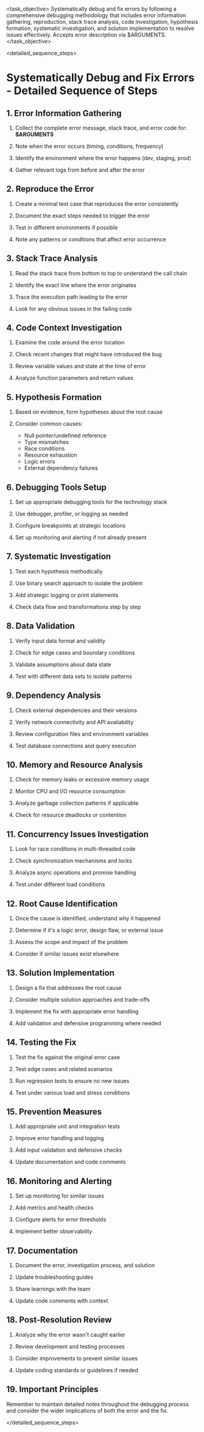<task name="Systematically Debug and Fix Errors">

<task_objective>
Systematically debug and fix errors by following a comprehensive debugging methodology that includes error information gathering, reproduction, stack trace analysis, code investigation, hypothesis formation, systematic investigation, and solution implementation to resolve issues effectively. Accepts error description via $ARGUMENTS.
</task_objective>

<detailed_sequence_steps>
# Systematically Debug and Fix Errors - Detailed Sequence of Steps

## 1. Error Information Gathering

1. Collect the complete error message, stack trace, and error code for: **$ARGUMENTS**

2. Note when the error occurs (timing, conditions, frequency)

3. Identify the environment where the error happens (dev, staging, prod)

4. Gather relevant logs from before and after the error

## 2. Reproduce the Error

1. Create a minimal test case that reproduces the error consistently

2. Document the exact steps needed to trigger the error

3. Test in different environments if possible

4. Note any patterns or conditions that affect error occurrence

## 3. Stack Trace Analysis

1. Read the stack trace from bottom to top to understand the call chain

2. Identify the exact line where the error originates

3. Trace the execution path leading to the error

4. Look for any obvious issues in the failing code

## 4. Code Context Investigation

1. Examine the code around the error location

2. Check recent changes that might have introduced the bug

3. Review variable values and state at the time of error

4. Analyze function parameters and return values

## 5. Hypothesis Formation

1. Based on evidence, form hypotheses about the root cause

2. Consider common causes:
   - Null pointer/undefined reference
   - Type mismatches
   - Race conditions
   - Resource exhaustion
   - Logic errors
   - External dependency failures

## 6. Debugging Tools Setup

1. Set up appropriate debugging tools for the technology stack

2. Use debugger, profiler, or logging as needed

3. Configure breakpoints at strategic locations

4. Set up monitoring and alerting if not already present

## 7. Systematic Investigation

1. Test each hypothesis methodically

2. Use binary search approach to isolate the problem

3. Add strategic logging or print statements

4. Check data flow and transformations step by step

## 8. Data Validation

1. Verify input data format and validity

2. Check for edge cases and boundary conditions

3. Validate assumptions about data state

4. Test with different data sets to isolate patterns

## 9. Dependency Analysis

1. Check external dependencies and their versions

2. Verify network connectivity and API availability

3. Review configuration files and environment variables

4. Test database connections and query execution

## 10. Memory and Resource Analysis

1. Check for memory leaks or excessive memory usage

2. Monitor CPU and I/O resource consumption

3. Analyze garbage collection patterns if applicable

4. Check for resource deadlocks or contention

## 11. Concurrency Issues Investigation

1. Look for race conditions in multi-threaded code

2. Check synchronization mechanisms and locks

3. Analyze async operations and promise handling

4. Test under different load conditions

## 12. Root Cause Identification

1. Once the cause is identified, understand why it happened

2. Determine if it's a logic error, design flaw, or external issue

3. Assess the scope and impact of the problem

4. Consider if similar issues exist elsewhere

## 13. Solution Implementation

1. Design a fix that addresses the root cause

2. Consider multiple solution approaches and trade-offs

3. Implement the fix with appropriate error handling

4. Add validation and defensive programming where needed

## 14. Testing the Fix

1. Test the fix against the original error case

2. Test edge cases and related scenarios

3. Run regression tests to ensure no new issues

4. Test under various load and stress conditions

## 15. Prevention Measures

1. Add appropriate unit and integration tests

2. Improve error handling and logging

3. Add input validation and defensive checks

4. Update documentation and code comments

## 16. Monitoring and Alerting

1. Set up monitoring for similar issues

2. Add metrics and health checks

3. Configure alerts for error thresholds

4. Implement better observability

## 17. Documentation

1. Document the error, investigation process, and solution

2. Update troubleshooting guides

3. Share learnings with the team

4. Update code comments with context

## 18. Post-Resolution Review

1. Analyze why the error wasn't caught earlier

2. Review development and testing processes

3. Consider improvements to prevent similar issues

4. Update coding standards or guidelines if needed

## 19. Important Principles

Remember to maintain detailed notes throughout the debugging process and consider the wider implications of both the error and the fix.

</detailed_sequence_steps>

</task>
